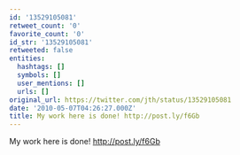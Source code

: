 ```yaml
---
id: '13529105081'
retweet_count: '0'
favorite_count: '0'
id_str: '13529105081'
retweeted: false
entities:
  hashtags: []
  symbols: []
  user_mentions: []
  urls: []
original_url: https://twitter.com/jth/status/13529105081
date: '2010-05-07T04:26:27.000Z'
title: My work here is done! http://post.ly/f6Gb
---
```


My work here is done! http://post.ly/f6Gb